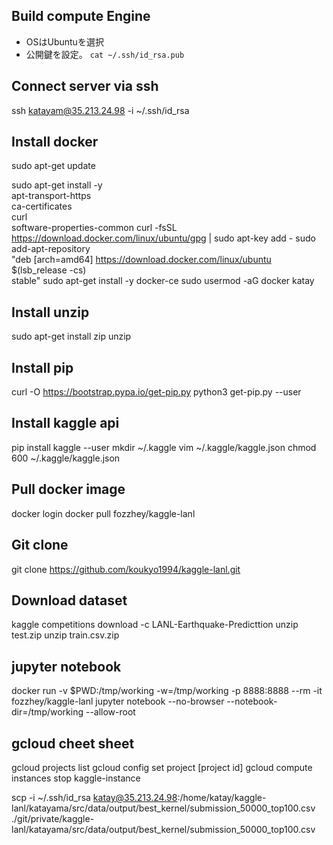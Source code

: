 ## Build compute Engine
- OSはUbuntuを選択
- 公開鍵を設定。 `cat ~/.ssh/id_rsa.pub`

## Connect server via ssh
ssh katayam@35.213.24.98 -i ~/.ssh/id_rsa

## Install docker
sudo apt-get update

sudo apt-get install -y \
    apt-transport-https \
    ca-certificates \
    curl \
    software-properties-common
curl -fsSL https://download.docker.com/linux/ubuntu/gpg | sudo apt-key add -
sudo add-apt-repository \
   "deb [arch=amd64] https://download.docker.com/linux/ubuntu \
   $(lsb_release -cs) \
   stable"
sudo apt-get install -y docker-ce
sudo usermod -aG docker katay

## Install unzip
sudo apt-get install zip unzip

## Install pip
curl -O https://bootstrap.pypa.io/get-pip.py
python3 get-pip.py --user

## Install kaggle api
pip install kaggle --user
mkdir ~/.kaggle
vim ~/.kaggle/kaggle.json
chmod 600 ~/.kaggle/kaggle.json

## Pull docker image
docker login
docker pull fozzhey/kaggle-lanl

## Git clone
git clone https://github.com/koukyo1994/kaggle-lanl.git

## Download dataset
kaggle competitions download -c LANL-Earthquake-Predicttion
unzip test.zip
unzip train.csv.zip

## jupyter notebook
docker run -v $PWD:/tmp/working -w=/tmp/working -p 8888:8888 --rm -it fozzhey/kaggle-lanl jupyter notebook --no-browser --notebook-dir=/tmp/working --allow-root

## gcloud cheet sheet
gcloud projects list
gcloud config set project [project id]
gcloud compute instances stop kaggle-instance


scp -i ~/.ssh/id_rsa katay@35.213.24.98:/home/katay/kaggle-lanl/katayama/src/data/output/best_kernel/submission_50000_top100.csv ./git/private/kaggle-lanl/katayama/src/data/output/best_kernel/submission_50000_top100.csv

